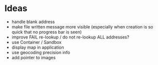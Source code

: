 # Ideas

* handle blank address
* make file written message more visible (especially when creation is so quick that no progress bar is seen)
* improve FAIL re-lookup / do not re-lookup ALL addresses?
* use Container / Sandbox
* display map in application
* use geocoding precision info
* add pointer to images
